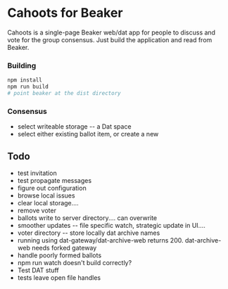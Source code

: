 # Cahoots for Beaker
Cahoots is a single-page Beaker web/dat app for people to discuss and vote for the group consensus.  Just build the application and read from Beaker.

### Building
```sh
npm install
npm run build
# point beaker at the dist directory
```

### Consensus
- select writeable storage -- a Dat space
- select either existing ballot item, or create a new



## Todo
- test invitation
- test propagate messages
- figure out configuration
- browse local issues
- clear local storage....
- remove voter
- ballots write to server directory.... can overwrite
- smoother updates -- file specific watch, strategic update in UI....
- voter directory -- store locally dat archive names
- running using dat-gateway/dat-archive-web returns 200. dat-archive-web needs forked gateway
- handle poorly formed ballots
- npm run watch doesn't build correctly?
- Test DAT stuff
- tests leave open file handles
